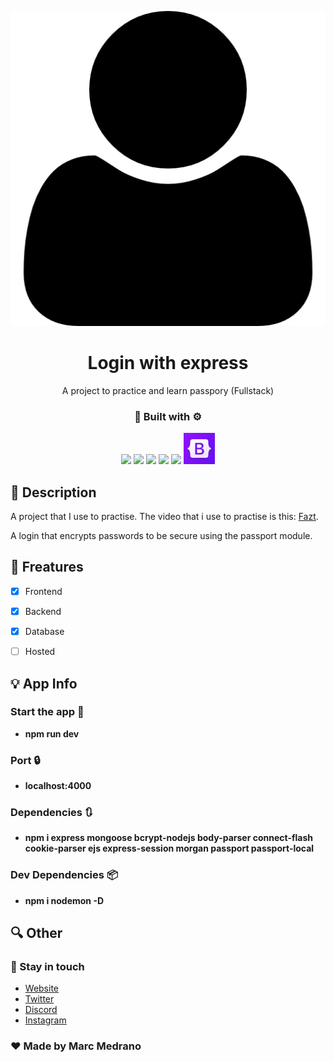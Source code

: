 <p align="center">
   <img src="./src/public/img/logo.png"/>  
</p>
<h1 align="center">Login with express</h1>
<p align="center">A project to practice and learn passpory (Fullstack)</p>
<h3 align="center">🔨 Built with ⚙️</h3>

<p align="center">
    <img src='https://raw.githubusercontent.com/sammwyy/sammwyy/master/skills/css.png' height='50px'/>
    <img src='https://raw.githubusercontent.com/sammwyy/sammwyy/master/skills/sass.png' height='50px'/>   
    <img src='https://raw.githubusercontent.com/sammwyy/sammwyy/master/skills/javascript.jpg' height='50px'/> 
    <img src='https://raw.githubusercontent.com/sammwyy/sammwyy/master/skills/mongo.png' height='50px'/>
    <img src='https://raw.githubusercontent.com/sammwyy/sammwyy/master/skills/nodejs.png' height='50px'/>
    <img src='https://raw.githubusercontent.com/elmarcz/JS-Fullstack/master/src/Bootstrap.png' height='50px'/>
</p>

## 📝 Description

A project that I use to practise. The video that i use to practise is this: [Fazt](https://www.youtube.com/watch?v=o_cDpiDDJD0&list=RDCMUCX9NJ471o7Wie1DQe94RVIg&start_radio=1&rv=o_cDpiDDJD0&t=3).

A login that encrypts passwords to be secure using the passport module.

## 🌃 Freatures

- [x] Frontend
- [x] Backend
- [x] Database

- [ ] Hosted

## 💡 App Info
### Start the app 🔌
- <b>npm run dev</b>

### Port 🔒
- <b>localhost:4000</b>

### Dependencies 🔃
- <b>npm i express mongoose bcrypt-nodejs body-parser connect-flash cookie-parser ejs express-session morgan passport passport-local</b>

### Dev Dependencies 📦
- <b>npm i nodemon -D</b>

## 🔍 Other
### 👤 Stay in touch

- [Website](https://elmarcz.github.io/portfolio/)
- [Twitter](https://twitter.com/MarcMedrano15)
- [Discord](https://discord.com/invite/zPSYDGVXxx)
- [Instagram](https://www.instagram.com/marcmedranoz/)

### ♥ Made by Marc Medrano
